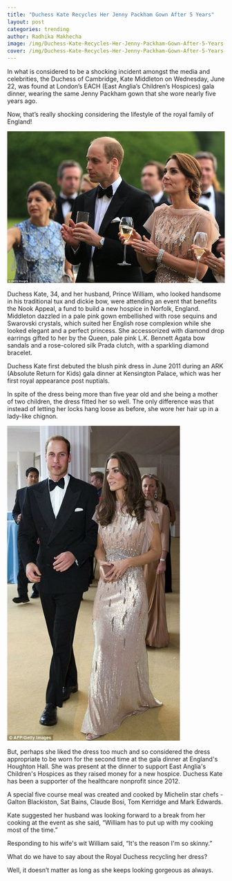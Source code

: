 ```yaml
---
title: "Duchess Kate Recycles Her Jenny Packham Gown After 5 Years"
layout: post
categories: trending 
author: Radhika Makhecha
image: /img/Duchess-Kate-Recycles-Her-Jenny-Packham-Gown-After-5-Years-2.jpg
cover: /img/Duchess-Kate-Recycles-Her-Jenny-Packham-Gown-After-5-Years-3.jpg
---
```


In what is considered to be a shocking incident amongst the media and celebrities, the Duchess of Cambridge, Kate Middleton on Wednesday, June 22, was found at  London’s EACH (East Anglia’s Children’s Hospices) gala dinner, wearing the same Jenny Packham gown that she wore nearly five years ago.

Now, that’s really shocking considering the lifestyle of the royal family of England!

![Existential - Duchess Kate Recycles Her Jenny Packham Gown After 5 Years](/img/Duchess-Kate-Recycles-Her-Jenny-Packham-Gown-After-5-Years.jpg)

Duchess Kate, 34, and her husband, Prince William, who looked handsome in his traditional tux and dickie bow, were attending an event that benefits the Nook Appeal, a fund to build a new hospice in Norfolk, England. Middleton dazzled in a pale pink gown embellished with rose sequins and Swarovski crystals, which suited her English rose complexion while she looked elegant and a perfect princess. She accessorized with diamond drop earrings gifted to her by the Queen, pale pink L.K. Bennett Agata bow sandals and a rose-colored silk Prada clutch, with a sparkling diamond bracelet. 

Duchess Kate first debuted the blush pink dress in June 2011 during an ARK (Absolute Return for Kids) gala dinner at Kensington Palace, which was her first royal appearance post nuptials. 

In spite of the dress being more than five year old and she being a mother of two children, the dress fitted her so well. The only difference was that instead of letting her locks hang loose as before, she wore her hair up in a lady-like chignon.

![Existential - Duchess Kate Recycles Her Jenny Packham Gown After 5 Years](/img/Duchess-Kate-Recycles-Her-Jenny-Packham-Gown-After-5-Years-4.jpg)

But, perhaps she liked the dress too much and so considered the dress appropriate to be worn for the second time at the gala dinner at England's Houghton Hall. She was present at the dinner to support East Anglia's Children's Hospices as they raised money for a new hospice. Duchess Kate has been a supporter of the healthcare nonprofit since 2012.

A special five course meal was created and cooked by Michelin star chefs - Galton Blackiston, Sat Bains, Claude Bosi, Tom Kerridge and Mark Edwards.

Kate suggested her husband was looking forward to a break from her cooking at the event as she said, “William has to put up with my cooking most of the time.”

Responding to his wife's wit William said, “It's the reason I'm so skinny.”

What do we have to say about the Royal Duchess recycling her dress?

Well, it doesn’t matter as long as she keeps looking gorgeous as always.
